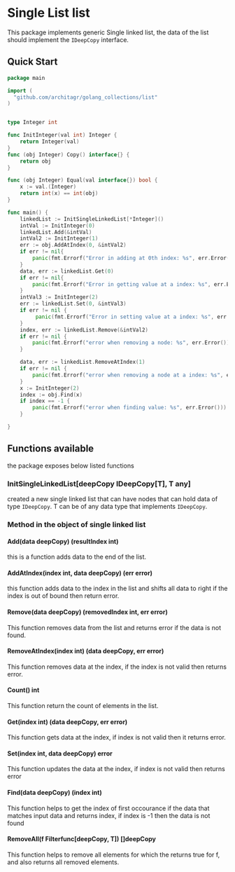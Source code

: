 # Single List list

This package implements generic Single linked list, the data of the list should implement the `IDeepCopy` interface.

## Quick Start
```go
package main

import (
  "github.com/architagr/golang_collections/list"
)


type Integer int

func InitInteger(val int) Integer {
	return Integer(val)
}
func (obj Integer) Copy() interface{} {
	return obj
}

func (obj Integer) Equal(val interface{}) bool {
	x := val.(Integer)
	return int(x) == int(obj)
}

func main() {
    linkedList := InitSingleLinkedList[*Integer]()
    intVal := InitInteger(0)
    linkedList.Add(&intVal)
    intVal2 := InitInteger(1)
    err := obj.AddAtIndex(0, &intVal2)
    if err != nil{
        panic(fmt.Errorf("Error in adding at 0th index: %s", err.Error()))
    }
    data, err := linkedList.Get(0)
    if err != nil{
        panic(fmt.Errorf("Error in getting value at a index: %s", err.Error()))
    }
    intVal3 := InitInteger(2)
    err := linkedList.Set(0, &intVal3)
	if err != nil {
		 panic(fmt.Errorf("Error in setting value at a index: %s", err.Error()))
	}
    index, err := linkedList.Remove(&intVal2)
	if err != nil {
		panic(fmt.Errorf("error when removing a node: %s", err.Error()))
	}

    data, err := linkedList.RemoveAtIndex(1)
	if err != nil {
		panic(fmt.Errorf("error when removing a node at a index: %s", err.Error()))
	}
    x := InitInteger(2)
    index := obj.Find(x)
    if index == -1 {
		panic(fmt.Errorf("error when finding value: %s", err.Error()))
	}

}
```
## Functions available

the package exposes below listed functions

### InitSingleLinkedList[deepCopy IDeepCopy[T], T any]

created a new single linked list that can have nodes that can hold data of type `IDeepCopy`.
T can be of any data type that implements `IDeepCopy`.

### Method in the object of single linked list
#### Add(data deepCopy) (resultIndex int)

this is a function adds data to the end of the list.

#### AddAtIndex(index int, data deepCopy) (err error)

this function adds data to the index in the list and shifts all data to right if the index is out of bound then return error.

#### Remove(data deepCopy) (removedIndex int, err error)

This function removes data from the list and returns error if the data is not found.

#### RemoveAtIndex(index int) (data deepCopy, err error)

This function removes data at the index, if the index is not valid then returns error.

#### Count() int

This function return the count of elements in the list.

#### Get(index int) (data deepCopy, err error)

This function gets data at the index, if index is not valid then it returns error.

#### Set(index int, data deepCopy) error

This function updates the data at the index, if index is not valid then returns error

#### Find(data deepCopy) (index int)

This function helps to get the index of first occourance if the data that matches input data and returns index, if index is -1 then the data is not found

#### RemoveAll(f Filterfunc[deepCopy, T]) []deepCopy

This function helps to remove all elements for which the returns true for f, and also returns all removed elements.
